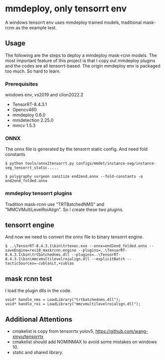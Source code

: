 # mmdeploy, only tensorrt env

A windows tensorrt env uses mmdeploy trained models, traditional mask-rcnn as the example test.

## Usage

The following are the steps to deploy a mmdeploy mask-rcnn models. The most important feature of this project is that I copy out mmdeploy plugins and the codes are all tensorrt-based. The origin mmdeploy env is packaged too much. So hard to learn.

### Prerequisites

windows env, vs2019 and clion2022.2

* TensorRT-8.4.3.1
* Opencv460
* mmdeploy 0.6.0
* mmdetection 2.25.0
* mmcv 1.5.3

### ONNX 

The onnx file is generated by the tensorrt static config. And need fold constants

```
$ python tools/onnx2tensorrt.py configs/mmdet/instance-seg/instance-seg_tensorrt_static.....

$ polygraphy surgeon sanitize end2end.onnx --fold-constants -o end2end_folded.onnx
```

### mmdeploy tensorrt plugins

Tradition mask-rcnn use "TRTBatchedNMS" and "MMCVMultiLevelRoiAlign". So I create these two plugins.

## tensorrt engine

And now we need to convert the onnx file to binary tensorrt engine.

```
$ ..\TensorRT-8.4.3.1\bin\trtexec.exe --onnx=end2end_folded.onnx --saveEngine=res18_maskrcnn.engine --plugins=..\TensorRT-8.4.3.1\bin\trtbatchednms.dll --plugins=..\TensorRT-8.4.3.1\bin\mmcvmultilevelroialign.dll --explicitBatch --tacticSources=-cublasLt,+cublas
```
## mask rcnn test
I load the plugin dlls in the code.
```
void* handle_nms = LoadLibrary("trtbatchednms.dll");
void* handle_roi = LoadLibrary("mmcvmultilevelroialign.dll");
```

## Additional Attentions

* cmakelist is copy from tensorrtx yolov5, https://github.com/wang-xinyu/tensorrtx
* cmakelist should add NOMINMAX to avoid some mistakes on windows 10.
* static and shared library.

